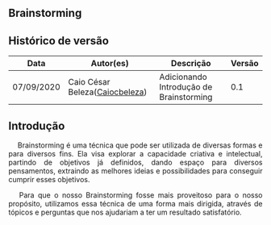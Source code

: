 
## Brainstorming
## Histórico de versão

<table>
  <thead>
    <tr>
      <th>Data</th>
      <th>Autor(es)</th>
      <th>Descrição</th>   
     <th>Versão</th>
         </tr>
  </thead>
  <tbody>
    <tr>
      <td>07/09/2020</td>
      <td>  Caio César Beleza(<a target="blank" href="https://github.com/Caiocbeleza">Caiocbeleza</a>)</td>
      <td>Adicionando Introdução de Brainstorming</td>
      <td>
      0.1
      </td>
    </tr>
  </tbody>
</table>

## Introdução

<p align="justify">&emsp;
Brainstorming é uma técnica que pode ser utilizada de diversas formas e para diversos fins. Ela visa explorar a capacidade criativa e intelectual, partindo de objetivos já definidos, dando espaço para diversos pensamentos, extraindo as melhores ideias e possibilidades para conseguir cumprir esses objetivos.
</p>
<p align="justify">&emsp;
Para que o nosso Brainstorming fosse mais proveitoso para o nosso propósito, utilizamos essa técnica de uma forma mais dirigida, através de tópicos e perguntas que nos ajudariam a ter um resultado satisfatório.
</p>

